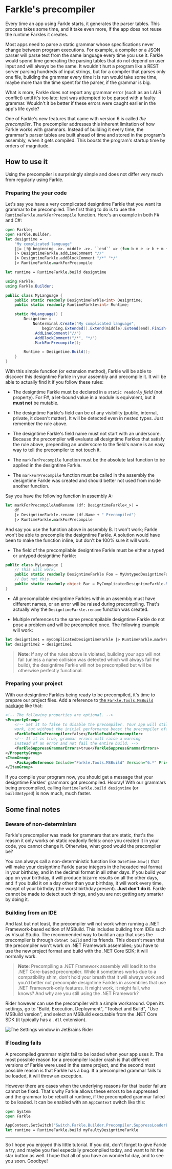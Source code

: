 # Farkle's precompiler

Every time an app using Farkle starts, it generates the parser tables. This process takes some time, and it take even more, if the app does not reuse the runtime Farkles it creates.

Most apps need to parse a static grammar whose specifications never change between program executions. For example, a compiler or a JSON parser will parse text from the same language every time you use it. Farkle would spend time generating the parsing tables that do not depend on user input and will always be the same. It wouldn't hurt a program like a REST server parsing hundreds of input strings, but for a compiler that parses only one file, building the grammar every time it is run would take some time, maybe more than the time spent for the parser, if the grammar is big.

What is more, Farkle does not report any grammar error (such as an LALR conflict) until it's too late: text was attempted to be parsed with a faulty grammar. Wouldn't it be better if these errors were caught earlier in the app's life cycle?

One of Farkle's new features that came with version 6 is called _the precompiler_. The precompiler addresses this inherent limitation of how Farkle works with grammars. Instead of building it every time, the grammar's parser tables are built ahead of time and stored in the program's assembly, when it gets compiled. This boosts the program's startup time by orders of magnitude.

## How to use it

Using the precompiler is surprisingly simple and does not differ very much from regularly using Farkle.

### Preparing the your code

Let's say you have a very complicated designtime Farkle that you want its grammar to be precompiled. The first thing to do is to use the `RuntimeFarkle.markForPrecompile` function. Here's an example in both F# and C#:

``` fsharp
open Farkle;
open Farkle.Builder;
let designtime =
    "My complicated language"
    ||= [!@ beginning .>>. middle .>>. ``end`` => (fun b m e -> b + m + e)]
    |> DesigntimeFarkle.addLineComment "//"
    |> DesigntimeFarkle.addBlockComment "/*" "*/"
    |> RuntimeFarkle.markForPrecompile

let runtime = RuntimeFarkle.build designtime
```

``` csharp
using Farkle;
using Farkle.Builder;

public class MyLanguage {
    public static readonly DesigntimeFarkle<int> Designtime;
    public static readonly RuntimeFarkle<int> Runtime;

    static MyLanguage() {
        Designtime =
            Nonterminal.Create("My complicated language",
                beginning.Extended().Extend(middle).Extend(end).Finish((b, m, e) => b + m + e))
            .AddLineComment("//")
            .AddBlockComment("/*", "*/")
            .MarkForPrecompile();

        Runtime = Designtime.Build();
    }
}
```

With this simple function (or extension method), Farkle will be able to discover this designtime Farkle in your assembly and precompile it. It will be able to actually find it if you follow these rules:

* The designtime Farkle must be declared in a `static readonly` _field_ (not property). For F#, a let-bound value in a module is equivalent, but it __must not__ be mutable.

* The designtime Farkle's field can be of any visibility (public, internal, private, it doesn't matter). It will be detected even in nested types. Just remember the rule above.

* The designtime Farkle's field name must not start with an underscore. Because the precompiler will evaluate all designtime Farkles that satisfy the rule above, prepending an underscore to the field's name is an easy way to tell the precompiler to not touch it.

* The `markForPrecompile` function must be the absolute last function to be applied in the designtime Farkle.

* The `markForPrecompile` function must be called in the assembly the designtime Farkle was created and should better not used from inside another function.

Say you have the following function in assembly A:

``` fsharp
let markForPrecompileAndRename (df: DesigntimeFarkle<_>) =
    df
    |> DesigntimeFarkle.rename (df.Name + " Precompiled")
    |> RuntimeFarkle.markForPrecompile
```

And say you use the function above in assembly B. It won't work; Farkle won't be able to precompile the designtime Farkle. A solution would have been to make the function inline, but don't be 100% sure it will work.

* The field of the precompilable designtime Farkle must be either a typed or untyped designtime Farkle:

``` csharp
public class MyLanguage {
    // This will work.
    public static readonly DesigntimeFarkle Foo = MyUntypedDesigntimeFarkle.Cast().MarkForPrecompile();
    // But not this.
    public static readonly object Bar = MyComplicatedDesigntimeFarkle.MarkForPrecompile();
}
```

* All precompilable designtime Farkles within an assembly must have different names, or an error will be raised during precompiling. That's actually why the `DesigntimeFarkle.rename` function was created.

* Multiple references to the same precompilable designtime Farkle do not pose a problem and will be precompiled once. The following example will work:

``` fsharp
let designtime1 = myComplicatedDesigntimeFarkle |> RuntimeFarkle.markForPrecompile
let designtime2 = designtime1
```

> __Note__: If any of the rules above is violated, building your app will not fail (unless a name collision was detected which will always fail the build), the designtime Farkle will not be precompiled but will be otherwise perfectly functional.

### Preparing your project

With our designtime Farkles being ready to be precompiled, it's time to prepare our project files. Add a reference to [the `Farkle.Tools.MSBuild` package][msbuild] like that:

``` xml
<!-- The following properties are optional. -->
<PropertyGroup>
    <!-- Set it to false to disable the precompiler. Your app will still
    work, but without the initial performance boost the precompiler offers. -->
    <FarkleEnablePrecompiler>false</FarkleEnablePrecompiler>
    <!-- If it is true, grammar errors will raise a warning
    instead of an error and not fail the entire build. -->
    <FarkleSuppressGrammarErrors>true</FarkleSuppressGrammarErrors>
</PropertyGroup>
<ItemGroup>
    <PackageReference Include="Farkle.Tools.MSBuild" Version="6.*" PrivateAssets="all" />
</ItemGroup>
```

If you compile your program now, you should get a message that your designtime Farkles' grammars got precompiled. Hooray! With our grammars being precompiled, calling `RuntimeFarkle.build designtime` (or `buildUntyped`) is now much, much faster.

## Some final notes

### Beware of non-determinism

Farkle's precompiler was made for grammars that are static, that's the reason it only works on static readonly fields: once you created it in your code, you cannot change it. Otherwise, what good would the precompiler be?

You can always call a non-deterministic function like `DateTime.Now()` that will make your designtime Farkle parse integers in the hexadecimal format in your birthday, and in the decimal format in all other days. If you build your app on your birthday, it will produce bizarre results on all the other days, and if you build it on a day other than your birthday, it will work every time, except of your birthday (the worst birthday present). __Just don't do it.__ Farkle cannot be made to detect such things, and you are not getting any smarter by doing it.

### Building from an IDE

And last but not least, the precompiler will not work when running a .NET Framework-based edition of MSBuild. This includes building from IDEs such as Visual Studio. The recommended way to build an app that uses the precompiler is through `dotnet build` and its friends. This doesn't mean that the precompiler won't work on .NET Framework assemblies; you have to use the new project format and build with the .NET Core SDK; it will normally work.

> __Note__: Precompiling a .NET Framework assembly will load it to the .NET Core-based precompiler. While it sometimes works due to a compatibility shim, don't hold your breath that it will always work and you'd better not precompile designtime Farkles in assemblies that use .NET Framework-only features. It might work, it might fail, who knows? And why are you still using the .NET Framework?

Rider however can use the precompiler with a simple workaround. Open its settings, go to "Build, Execution, Deployment", "Toolset and Build", "Use MSBuild version", and select an MSBuild executable from the .NET Core SDK (it typically has a `.dll` extension).

![The Settings window in JetBrains Rider](img/rider_msbuild_workaround.png)

### If loading fails

A precompiled grammar might fail to be loaded when your app uses it. The most possible reason for a precompiler loader crash is that different versions of Farkle were used in the same project, and the second most possible reason is that Farkle has a bug. If a precompiled grammar fails to be loaded, it will throw an exception.

However there are cases when the underlying reasons for that loader failure cannot be fixed. That's why Farkle allows these errors to be suppressed and the grammar to be rebuilt at runtime, if the precompiled grammar failed to be loaded. It can be enabled with an `AppContext` switch like this:

``` fsharp
open System
open Farkle

AppContext.SetSwitch("Switch.Farkle.Builder.Precompiler.SuppressLoaderErrors", true)
let runtime = RuntimeFarkle.build myFaultyDesigntimeFarkle
```

---

So I hope you enjoyed this little tutorial. If you did, don't forget to give Farkle a try, and maybe you feel especially precompiled today, and want to hit the star button as well. I hope that all of you have an wonderful day, and to see you soon. Goodbye!

[msbuild]: https://www.nuget.org/packages/Farkle.Tools.MSBuild
